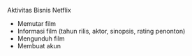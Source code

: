 Aktivitas Bisnis Netflix

- Memutar film
- Informasi film (tahun rilis, aktor, sinopsis, rating penonton)
- Mengunduh film 
- Membuat akun
